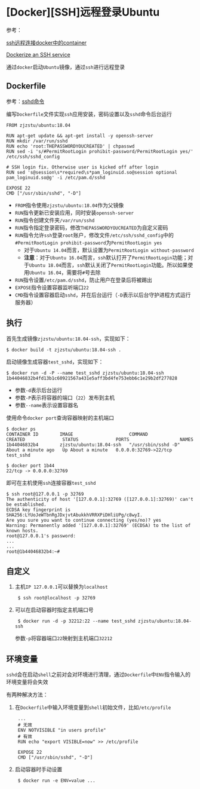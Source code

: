 
# [Docker][SSH]远程登录Ubuntu

参考：

[ssh远程连接docker中的container](https://blog.csdn.net/vincent2610/article/details/52490397)

[Dockerize an SSH service](https://docs.docker.com/engine/examples/running_ssh_service/)

通过`docker`启动`Ubuntu`镜像，通过`ssh`进行远程登录

## Dockerfile

参考：[sshd命令](https://man.linuxde.net/sshd)

编写`Dockerfile`文件实现`ssh`应用安装，密码设置以及`sshd`命令后台运行

```
FROM zjzstu/ubuntu:18.04

RUN apt-get update && apt-get install -y openssh-server
RUN mkdir /var/run/sshd
RUN echo 'root:THEPASSWORDYOUCREATED' | chpasswd
RUN sed -i 's/#PermitRootLogin prohibit-password/PermitRootLogin yes/' /etc/ssh/sshd_config

# SSH login fix. Otherwise user is kicked off after login
RUN sed 's@session\s*required\s*pam_loginuid.so@session optional pam_loginuid.so@g' -i /etc/pam.d/sshd

EXPOSE 22
CMD ["/usr/sbin/sshd", "-D"]
```

* `FROM`指令使用`zjzstu/ubuntu:18.04`作为父镜像
* `RUN`指令更新已安装应用，同时安装`openssh-server`
* `RUN`指令创建文件夹`/var/run/sshd`
* `RUN`指令指定登录密码，修改`THEPASSWORDYOUCREATED`为自定义密码
* `RUN`指令允许`ssh`登录`root`账户，修改文件`/etc/ssh/sshd_config`中的`#PermitRootLogin prohibit-password`为`PermitRootLogin yes`
    * 对于`Ubuntu 14.04`而言，默认设置为`PermitRootLogin without-password`
    * **注意**：对于`Ubuntu 16.04`而言，`ssh`默认打开了`PermitRootLogin`功能；对于`Ubuntu 18.04`而言，`ssh`默认关闭了`PermitRootLogin`功能。所以如果使用`Ubuntu 16.04`，需要将`#`号去除
* `RUN`指令设置`/etc/pam.d/sshd`，防止用户在登录后将被踢出
* `EXPOSE`指令设置容器监听端口`22`
* `CMD`指令设置容器启动`sshd`，并在后台运行（`-D`表示以后台守护进程方式运行服务器）

## 执行

首先生成镜像`zjzstu/ubuntu:18.04-ssh`，实现如下：

```
$ docker build -t zjzstu/ubuntu:18.04-ssh .
```

启动镜像生成容器`test_sshd`，实现如下：

```
$ docker run -d -P --name test_sshd zjzstu/ubuntu:18.04-ssh
1b44046832b4fd13b1c60921567a431e5aff3bd4fe753ebb6c1e29b2df277828
```

* 参数`-d`表示后台运行
* 参数`-P`表示将容器的端口（`22`）发布到主机
* 参数`--name`表示设置容器名

使用命令`docker port`查询容器映射的主机端口

```
$ docker ps
CONTAINER ID        IMAGE                     COMMAND               CREATED              STATUS              PORTS                   NAMES
1b44046832b4        zjzstu/ubuntu:18.04-ssh   "/usr/sbin/sshd -D"   About a minute ago   Up About a minute   0.0.0.0:32769->22/tcp   test_sshd

$ docker port 1b44
22/tcp -> 0.0.0.0:32769
```

即可在主机使用`ssh`连接容器`test_sshd`

```
$ ssh root@127.0.0.1 -p 32769
The authenticity of host '[127.0.0.1]:32769 ([127.0.0.1]:32769)' can't be established.
ECDSA key fingerprint is SHA256:LYUoJeWTbnRgJDxjvtAbukkhVRRXPiDHliUPg/c8wyI.
Are you sure you want to continue connecting (yes/no)? yes
Warning: Permanently added '[127.0.0.1]:32769' (ECDSA) to the list of known hosts.
root@127.0.0.1's password: 
...
...
root@1b44046832b4:~# 
```

## 自定义

1. 主机`IP 127.0.0.1`可以替换为`localhost`

        $ ssh root@localhost -p 32769
        
2. 可以在启动容器时指定主机端口号

        $ docker run -d -p 32212:22 --name test_sshd zjzstu/ubuntu:18.04-ssh

    参数`-p`将容器端口`22`映射到主机端口`32212`

## 环境变量

`sshd`会在启动`shell`之前对会对环境进行清理，通过`Dockerfile`中`ENV`指令输入的环境变量将会失效

有两种解决方法：

1. 在`Dockerfile`中输入环境变量到`shell`初始文件，比如`/etc/profile`

        ...
        # 无效
        ENV NOTVISIBLE "in users profile"
        # 有效
        RUN echo "export VISIBLE=now" >> /etc/profile

        EXPOSE 22
        CMD ["/usr/sbin/sshd", "-D"]

2. 启动容器时手动设置

        $ docker run -e ENV=value ...